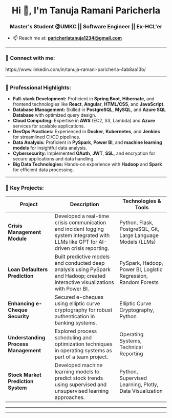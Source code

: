 <h1 align="center">Hi 👋, I'm Tanuja Ramani Paricherla</h1>
<h3 align="center">Master's Student @UMKC || Software Engineer || Ex-HCL'er</h3>


- 📫 Reach me at: **paricherlatanuja1234@gmail.com**  

---

<h3 align="left">🚀 Connect with me:</h3>
<p align="left">
https://www.linkedin.com/in/tanuja-ramani-paricherla-4ab8aa13b/
</p>

---
<h3 align="left">🌟 Professional Highlights:</h3>

- **Full-stack Development:** Proficient in **Spring Boot**, **Hibernate**, and frontend technologies like **React**, **Angular**, **HTML/CSS**, and **JavaScript**.  
- **Database Management:** Skilled in **PostgreSQL**, **MySQL**, and **Azure SQL Database** with optimized query design.  
- **Cloud Computing:** Expertise in **AWS** (EC2, S3, Lambda) and **Azure** services for scalable applications.  
- **DevOps Practices:** Experienced in **Docker**, **Kubernetes**, and **Jenkins** for streamlined CI/CD pipelines.  
- **Data Analysis:** Proficient in **PySpark**, **Power BI**, and **machine learning models** for insightful data analysis.  
- **Cybersecurity:** Implemented **OAuth**, **JWT**, **SSL**, and encryption for secure applications and data handling.  
- **Big Data Technologies:** Hands-on experience with **Hadoop** and **Spark** for efficient data processing.  


---


<h3 align="left">📂 Key Projects:</h3> <table> <thead> <tr> <th>Project</th> <th>Description</th> <th>Technologies & Tools</th> </tr> </thead> <tbody> <tr> <td><b>Crisis Management Module</b></td> <td>Developed a real-time crisis communication and incident logging system integrated with LLMs like GPT for AI-driven crisis reporting.</td> <td>Python, Flask, PostgreSQL, Git, Large Language Models (LLMs)</td> </tr> <tr> <td><b>Loan Defaulters Prediction</b></td> <td>Built predictive models and conducted deep analysis using PySpark and Hadoop; created interactive visualizations with Power BI.</td> <td>PySpark, Hadoop, Power BI, Logistic Regression, Random Forests</td> </tr> <tr> <td><b>Enhancing e-Cheque Security</b></td> <td>Secured e-cheques using elliptic curve cryptography for robust authentication in banking systems.</td> <td>Elliptic Curve Cryptography, Python</td> </tr> <tr> <td><b>Understanding Process Management</b></td> <td>Explored process scheduling and optimization techniques in operating systems as part of a team project.</td> <td>Operating Systems, Technical Reporting</td> </tr> <tr> <td><b>Stock Market Prediction System</b></td> <td>Developed machine learning models to predict stock trends using supervised and unsupervised learning approaches.</td> <td>Python, Supervised Learning, Plotly, Data Visualization</td> </tr> </tbody> </table>

---



---



